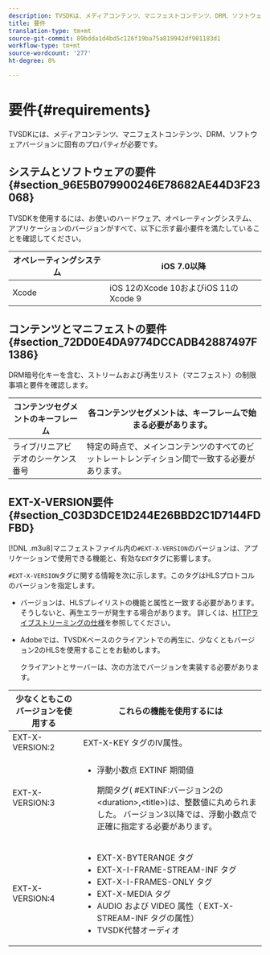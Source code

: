 ```yaml
---
description: TVSDKは、メディアコンテンツ、マニフェストコンテンツ、DRM、ソフトウェアバージョンに固有の要件を持っています。
title: 要件
translation-type: tm+mt
source-git-commit: 89bdda1d4bd5c126f19ba75a819942df901183d1
workflow-type: tm+mt
source-wordcount: '277'
ht-degree: 0%

---
```



# 要件{#requirements}

TVSDKには、メディアコンテンツ、マニフェストコンテンツ、DRM、ソフトウェアバージョンに固有のプロパティが必要です。

## システムとソフトウェアの要件{#section_96E5B079900246E78682AE44D3F23068}

TVSDKを使用するには、お使いのハードウェア、オペレーティングシステム、アプリケーションのバージョンがすべて、以下に示す最小要件を満たしていることを確認してください。

| オペレーティングシステム | iOS 7.0以降 |
|---|---|
| Xcode | iOS 12のXcode 10およびiOS 11のXcode 9 |

## コンテンツとマニフェストの要件{#section_72DD0E4DA9774DCCADB42887497F1386}

DRM暗号化キーを含む、ストリームおよび再生リスト（マニフェスト）の制限事項と要件を確認します。

| コンテンツセグメントのキーフレーム | 各コンテンツセグメントは、キーフレームで始まる必要があります。 |
|---|---|
| ライブ/リニアビデオのシーケンス番号 | 特定の時点で、メインコンテンツのすべてのビットレートレンディション間で一致する必要があります。 |

## EXT-X-VERSION要件{#section_C03D3DCE1D244E26BBD2C1D7144FDFBD}

[!DNL .m3u8]マニフェストファイル内の`#EXT-X-VERSION`のバージョンは、アプリケーションで使用できる機能と、有効な`EXT`タグに影響します。

`#EXT-X-VERSION`タグに関する情報を次に示します。このタグはHLSプロトコルのバージョンを指定します。

* バージョンは、HLSプレイリストの機能と属性と一致する必要があります。そうしないと、再生エラーが発生する場合があります。 詳しくは、[HTTPライブストリーミングの仕様](https://datatracker.ietf.org/doc/draft-pantos-http-live-streaming/?include_text=1)を参照してください。
* Adobeでは、TVSDKベースのクライアントでの再生に、少なくともバージョン2のHLSを使用することをお勧めします。

   クライアントとサーバーは、次の方法でバージョンを実装する必要があります。

<table frame="all" colsep="1" rowsep="1" id="table_62EB98EDD9DE49EC84CB1C7D59BC40E6"> 
 <thead> 
  <tr rowsep="1"> 
   <th colname="1" class="entry"> 少なくともこのバージョンを使用する </th> 
   <th colname="2" class="entry"> これらの機能を使用するには </th> 
  </tr> 
 </thead>
 <tbody> 
  <tr rowsep="1"> 
   <td colname="1"> <span class="codeph"> EXT-X-VERSION:2  </span> </td> 
   <td colname="2"> <span class="codeph"> EXT-X-KEY </span>タグのIV属性。 </td> 
  </tr> 
  <tr rowsep="1"> 
   <td colname="1"> <span class="codeph"> EXT-X-VERSION:3  </span> </td> 
   <td colname="2"> 
    <ul id="ul_C9500D3F934848639C204BF248F139FF"> 
     <li id="li_535A7E3FABCB46FE872A7EA5DE2A1784">浮動小数点<span class="codeph"> EXTINF </span>期間値 <p>期間タグ( <span class="codeph"> #EXTINF:バージョン2の</span>&lt;duration&gt;,&lt;title&gt;)は、整数値に丸められました。 バージョン3以降では、浮動小数点で正確に指定する必要があります。 </p> </li> 
    </ul> </td> 
  </tr> 
  <tr rowsep="0"> 
   <td colname="1"> <span class="codeph"> EXT-X-VERSION:4  </span> </td> 
   <td colname="2"> 
    <ul id="ul_3355A6CBBE2141DDB92660BB4B604D70"> 
     <li id="li_5E73D41AF6DC4CEE88D6C029FFCFC350"><span class="codeph"> EXT-X-BYTERANGE </span>タグ </li> 
     <li id="li_BF5141F516F749E5890860D487EB5287"><span class="codeph"> EXT-X-I-FRAME-STREAM-INF </span>タグ </li> 
     <li id="li_E0D399A13812499B94107CDE62998EE9"><span class="codeph"> EXT-X-I-FRAMES-ONLY </span>タグ </li> 
     <li id="li_A7783AFF99854EFBBAECD2967E4CBF2B"><span class="codeph"> EXT-X-MEDIA </span>タグ </li> 
     <li id="li_15AE652F33C1454AA90DDC65E7D6C2FD"><span class="codeph"> AUDIO </span>および<span class="codeph"> VIDEO </span>属性（<span class="codeph"> EXT-X-STREAM-INF </span>タグの属性） </li> 
     <li id="li_DB2A7847D5884F6E91FD9E78101FBCA5">TVSDK代替オーディオ </li> 
    </ul> </td> 
  </tr> 
 </tbody> 
</table>